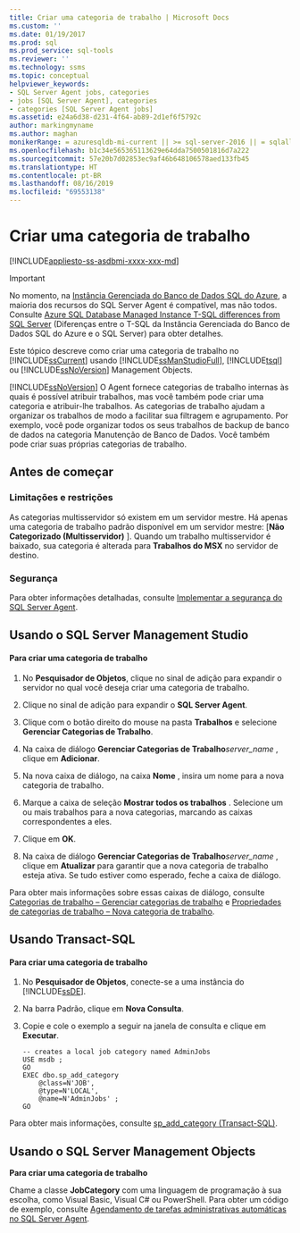 ```yaml
---
title: Criar uma categoria de trabalho | Microsoft Docs
ms.custom: ''
ms.date: 01/19/2017
ms.prod: sql
ms.prod_service: sql-tools
ms.reviewer: ''
ms.technology: ssms
ms.topic: conceptual
helpviewer_keywords:
- SQL Server Agent jobs, categories
- jobs [SQL Server Agent], categories
- categories [SQL Server Agent jobs]
ms.assetid: e24a6d38-d231-4f64-ab89-2d1ef6f5792c
author: markingmyname
ms.author: maghan
monikerRange: = azuresqldb-mi-current || >= sql-server-2016 || = sqlallproducts-allversions
ms.openlocfilehash: b1c34e565365113629e64dda7500501816d7a222
ms.sourcegitcommit: 57e20b7d02853ec9af46b648106578aed133fb45
ms.translationtype: HT
ms.contentlocale: pt-BR
ms.lasthandoff: 08/16/2019
ms.locfileid: "69553138"
---
```

# <a name="create-a-job-category"></a>Criar uma categoria de trabalho
[!INCLUDE[appliesto-ss-asdbmi-xxxx-xxx-md](../../includes/appliesto-ss-asdbmi-xxxx-xxx-md.md)]

> [!IMPORTANT]  
> No momento, na [Instância Gerenciada do Banco de Dados SQL do Azure](https://docs.microsoft.com/azure/sql-database/sql-database-managed-instance), a maioria dos recursos do SQL Server Agent é compatível, mas não todos. Consulte [Azure SQL Database Managed Instance T-SQL differences from SQL Server](https://docs.microsoft.com/azure/sql-database/sql-database-managed-instance-transact-sql-information#sql-server-agent) (Diferenças entre o T-SQL da Instância Gerenciada do Banco de Dados SQL do Azure e o SQL Server) para obter detalhes.

Este tópico descreve como criar uma categoria de trabalho no [!INCLUDE[ssCurrent](../../includes/sscurrent-md.md)] usando [!INCLUDE[ssManStudioFull](../../includes/ssmanstudiofull-md.md)], [!INCLUDE[tsql](../../includes/tsql-md.md)] ou [!INCLUDE[ssNoVersion](../../includes/ssnoversion-md.md)] Management Objects.  
  
[!INCLUDE[ssNoVersion](../../includes/ssnoversion-md.md)] O Agent fornece categorias de trabalho internas às quais é possível atribuir trabalhos, mas você também pode criar uma categoria e atribuir-lhe trabalhos. As categorias de trabalho ajudam a organizar os trabalhos de modo a facilitar sua filtragem e agrupamento. Por exemplo, você pode organizar todos os seus trabalhos de backup de banco de dados na categoria Manutenção de Banco de Dados. Você também pode criar suas próprias categorias de trabalho.  
  
## <a name="BeforeYouBegin"></a>Antes de começar  
  
### <a name="Restrictions"></a>Limitações e restrições  
As categorias multisservidor só existem em um servidor mestre. Há apenas uma categoria de trabalho padrão disponível em um servidor mestre: [**Não Categorizado (Multisservidor)** ]. Quando um trabalho multisservidor é baixado, sua categoria é alterada para **Trabalhos do MSX** no servidor de destino.  
  
### <a name="Security"></a>Segurança  
Para obter informações detalhadas, consulte [Implementar a segurança do SQL Server Agent](../../ssms/agent/implement-sql-server-agent-security.md).  
  
## <a name="SSMS"></a>Usando o SQL Server Management Studio  
  
#### <a name="to-create-a-job-category"></a>Para criar uma categoria de trabalho  
  
1.  No **Pesquisador de Objetos**, clique no sinal de adição para expandir o servidor no qual você deseja criar uma categoria de trabalho.  
  
2.  Clique no sinal de adição para expandir o **SQL Server Agent**.  
  
3.  Clique com o botão direito do mouse na pasta **Trabalhos** e selecione **Gerenciar Categorias de Trabalho**.  
  
4.  Na caixa de diálogo **Gerenciar Categorias de Trabalho**_server_name_ , clique em **Adicionar**.  
  
5.  Na nova caixa de diálogo, na caixa **Nome** , insira um nome para a nova categoria de trabalho.  
  
6.  Marque a caixa de seleção **Mostrar todos os trabalhos** . Selecione um ou mais trabalhos para a nova categorias, marcando as caixas correspondentes a eles.  
  
7.  Clique em **OK**.  
  
8.  Na caixa de diálogo **Gerenciar Categorias de Trabalho**_server_name_ , clique em **Atualizar** para garantir que a nova categoria de trabalho esteja ativa. Se tudo estiver como esperado, feche a caixa de diálogo.  
  
Para obter mais informações sobre essas caixas de diálogo, consulte [Categorias de trabalho – Gerenciar categorias de trabalho](../../ssms/agent/job-categories-manage-job-categories.md) e [Propriedades de categorias de trabalho – Nova categoria de trabalho](../../ssms/agent/job-categories-properties-new-job-category.md).  
  
## <a name="TSQL"></a>Usando Transact-SQL  
  
#### <a name="to-create-a-job-category"></a>Para criar uma categoria de trabalho  
  
1.  No **Pesquisador de Objetos**, conecte-se a uma instância do [!INCLUDE[ssDE](../../includes/ssde_md.md)].  
  
2.  Na barra Padrão, clique em **Nova Consulta**.  
  
3.  Copie e cole o exemplo a seguir na janela de consulta e clique em **Executar**.  
  
    ```  
    -- creates a local job category named AdminJobs   
    USE msdb ;  
    GO  
    EXEC dbo.sp_add_category  
        @class=N'JOB',  
        @type=N'LOCAL',  
        @name=N'AdminJobs' ;  
    GO  
    ```  
  
Para obter mais informações, consulte [sp_add_category (Transact-SQL)](https://msdn.microsoft.com/6cca32cd-d941-4378-aed6-a7c90cb7520a).  
  
## <a name="SMO"></a>Usando o SQL Server Management Objects  
**Para criar uma categoria de trabalho**  
  
Chame a classe **JobCategory** com uma linguagem de programação à sua escolha, como Visual Basic, Visual C# ou PowerShell. Para obter um código de exemplo, consulte [Agendamento de tarefas administrativas automáticas no SQL Server Agent](../../relational-databases/server-management-objects-smo/tasks/scheduling-automatic-administrative-tasks-in-sql-server-agent.md).  
  
